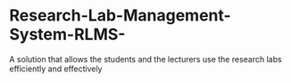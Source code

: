 # Research-Lab-Management-System-RLMS-
A solution that allows the students and the lecturers use the research labs efficiently and effectively
